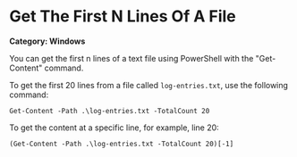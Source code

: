 # Get The First N Lines Of A File

__Category: Windows__

You can get the first n lines of a text file using PowerShell with the "Get-Content" command.

To get the first 20 lines from a file called `log-entries.txt`, use the following command:

```shell
Get-Content -Path .\log-entries.txt -TotalCount 20
```

To get the content at a specific line, for example, line 20:

```shell
(Get-Content -Path .\log-entries.txt -TotalCount 20)[-1]
```
